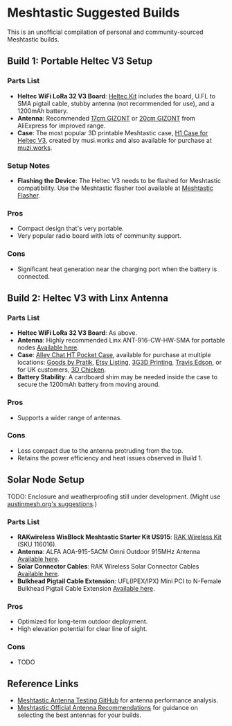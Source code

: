 # Meshtastic Suggested Builds
This is an unofficial compilation of personal and community-sourced Meshtastic builds.

## Build 1: Portable Heltec V3 Setup

### Parts List
- **Heltec WiFi LoRa 32 V3 Board**: [Heltec Kit](https://muzi.works/products/heltec-kit) includes the board, U.FL to SMA pigtail cable, stubby antenna (not recommended for use), and a 1200mAh battery.
- **Antenna**: Recommended [17cm GIZONT](https://www.aliexpress.us/item/3256804421300249.html) or [20cm GIZONT](https://www.aliexpress.us/item/3256806172931647.html) from AliExpress for improved range.
- **Case**: The most popular 3D printable Meshtastic case, [H1 Case for Heltec V3](https://www.printables.com/model/741974-h1-case-for-heltec-v3-running-meshtastic), created by musi.works and also available for purchase at [muzi.works](https://muzi.works/products/h1-case-for-heltec-v3-running-meshtastic).

### Setup Notes
- **Flashing the Device**: The Heltec V3 needs to be flashed for Meshtastic compatibility. Use the Meshtastic flasher tool available at [Meshtastic Flasher](https://flasher.meshtastic.org/).

### Pros
- Compact design that's very portable.
- Very popular radio board with lots of community support.

### Cons
- Significant heat generation near the charging port when the battery is connected.

## Build 2: Heltec V3 with Linx Antenna

### Parts List
- **Heltec WiFi LoRa 32 V3 Board**: As above.
- **Antenna**: Highly recommended Linx ANT-916-CW-HW-SMA for portable nodes [Available here](https://www.mouser.com/ProductDetail/712-ANT-916-CW-HWSMA).
- **Case**: [Alley Chat HT Pocket Case](https://www.printables.com/model/920722-alley-chat-ht-pocket-heltec-lora-32-v3-case-by-all), available for purchase at multiple locations: [Goods by Pratik](https://goodsbypratik.etsy.com/listing/1733566732), [Etsy Listing](https://www.etsy.com/listing/1765871840), [3G3D Printing](https://3g3dprinting.etsy.com/listing/1704048054), [Travis Edson](https://travisedson.com/shop/product/alleychat-ht-pocket-case/), or for UK customers, [3D Chicken](https://3dchicken.co.uk/products/heltec-v3-ht-pocket-the-worlds-smallest-heltec-v3-case).
- **Battery Stability**: A cardboard shim may be needed inside the case to secure the 1200mAh battery from moving around.

### Pros
- Supports a wider range of antennas.

### Cons
- Less compact due to the antenna protruding from the top.
- Retains the power efficiency and heat issues observed in Build 1.

## Solar Node Setup

TODO: Enclosure and weatherproofing still under development. (Might use [austinmesh.org's suggestions](https://www.austinmesh.org/devices/#parts-list).)

### Parts List
- **RAKwireless WisBlock Meshtastic Starter Kit US915**: [RAK Wireless Kit](https://store.rokland.com/products/rak-wireless-wisblock-meshtastic-starter-kit) (SKU 116016).
- **Antenna**: ALFA AOA-915-5ACM Omni Outdoor 915MHz Antenna [Available here](https://store.rokland.com/products/alfa-aoa-915-5acm-5-dbi-omni-outdoor-915mhz-802-11ah-mini-antenna-for-lora-halow-application).
- **Solar Connector Cables**: RAK Wireless Solar Connector Cables [Available here](https://store.rokland.com/products/rak-wireless-solar-connector-cables-solar-wires-5pcs-pid-910116).
- **Bulkhead Pigtail Cable Extension**: UFL(IPEX/IPX) Mini PCI to N-Female Bulkhead Pigtail Cable Extension [Available here](https://store.rokland.com/products/uflipex-ipx-mini-pci-to-n-female-bulkhead-pigtail-cable-extension-rg178).

### Pros
- Optimized for long-term outdoor deployment.
- High elevation potential for clear line of sight.

### Cons
- TODO

## Reference Links
- [Meshtastic Antenna Testing GitHub](https://github.com/meshtastic/antenna-reports?tab=readme-ov-file) for antenna performance analysis.
- [Meshtastic Official Antenna Recommendations](https://meshtastic.org/docs/hardware/antennas/) for guidance on selecting the best antennas for your builds.
